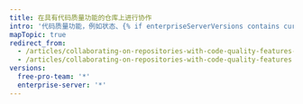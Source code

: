 ```yaml
---
title: 在具有代码质量功能的仓库上进行协作
intro: '代码质量功能，例如状态、{% if enterpriseServerVersions contains currentVersion %}预接收挂钩、{% endif %}受保护分支和必需状态检查，可帮助协作者做出符合组织和仓库管理员设置条件的贡献。'
mapTopic: true
redirect_from:
  - /articles/collaborating-on-repositories-with-code-quality-features-enabled/
  - /articles/collaborating-on-repositories-with-code-quality-features
versions:
  free-pro-team: '*'
  enterprise-server: '*'
---
```


